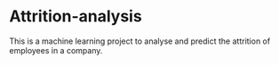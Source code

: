 # Attrition-analysis
This is a machine learning project to analyse and predict the attrition of employees in a company.
